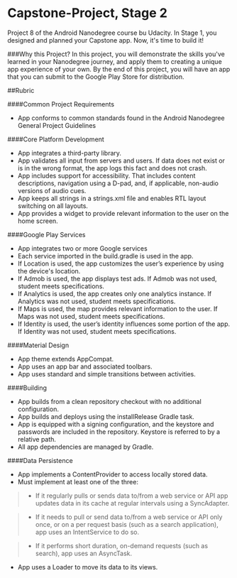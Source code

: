 # Capstone-Project, Stage 2
Project 8 of the Android Nanodegree course bu Udacity. In Stage 1, you designed and planned your Capstone app. Now, it's time to build it!

###Why this Project?
In this project, you will demonstrate the skills you've learned in your Nanodegree journey, and apply them to creating a unique app experience of your own. By the end of this project, you will have an app that you can submit to the Google Play Store for distribution.

##Rubric

####Common Project Requirements
- App conforms to common standards found in the Android Nanodegree General Project Guidelines

####Core Platform Development
- App integrates a third-party library.
- App validates all input from servers and users. If data does not exist or is in the wrong format, the app logs this fact and does not crash.
- App includes support for accessibility. That includes content descriptions, navigation using a D-pad, and, if applicable, non-audio versions of audio cues.
- App keeps all strings in a strings.xml file and enables RTL layout switching on all layouts.
- App provides a widget to provide relevant information to the user on the home screen.

####Google Play Services
- App integrates two or more Google services
- Each service imported in the build.gradle is used in the app.
- If Location is used, the app customizes the user’s experience by using the device's location.
- If Admob is used, the app displays test ads. If Admob was not used, student meets specifications.
- If Analytics is used, the app creates only one analytics instance. If Analytics was not used, student meets specifications.
- If Maps is used, the map provides relevant information to the user. If Maps was not used, student meets specifications.
- If Identity is used, the user’s identity influences some portion of the app. If Identity was not used, student meets specifications.

####Material Design
- App theme extends AppCompat.
- App uses an app bar and associated toolbars.
- App uses standard and simple transitions between activities.

####Building
- App builds from a clean repository checkout with no additional configuration.
- App builds and deploys using the installRelease Gradle task.
- App is equipped with a signing configuration, and the keystore and passwords are included in the repository. Keystore is referred to by a relative path.
- All app dependencies are managed by Gradle.

####Data Persistence
- App implements a ContentProvider to access locally stored data.
- Must implement at least one of the three:

> - If it regularly pulls or sends data to/from a web service or API app updates data in its cache at regular intervals using a SyncAdapter.

> - If it needs to pull or send data to/from a web service or API only once, or on a per request basis (such as a search application), app uses an IntentService to do so.

> - If it performs short duration, on-demand requests (such as search), app uses an AsyncTask.

- App uses a Loader to move its data to its views.

